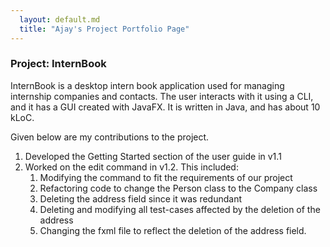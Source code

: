 ```yaml
---
  layout: default.md
  title: "Ajay's Project Portfolio Page"
---
```


### Project: InternBook

InternBook is a desktop intern book application used for managing internship companies and contacts. The user interacts with it using a CLI, and it has a GUI created with JavaFX. It is written in Java, and has about 10 kLoC.

Given below are my contributions to the project.
1) Developed the Getting Started section of the user guide in v1.1
2) Worked on the edit command in v1.2. This included:
   1) Modifying the command to fit the requirements of our project
   2) Refactoring code to change the Person class to the Company class
   3) Deleting the address field since it was redundant
   4) Deleting and modifying all test-cases affected by the deletion of the address
   5) Changing the fxml file to reflect the deletion of the address field.



